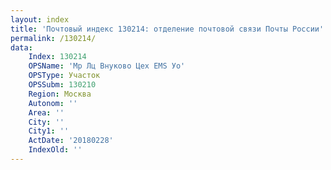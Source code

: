 ```yaml
---
layout: index
title: 'Почтовый индекс 130214: отделение почтовой связи Почты России'
permalink: /130214/
data:
    Index: 130214
    OPSName: 'Мр Лц Внуково Цех EMS Уо'
    OPSType: Участок
    OPSSubm: 130210
    Region: Москва
    Autonom: ''
    Area: ''
    City: ''
    City1: ''
    ActDate: '20180228'
    IndexOld: ''
---
```

